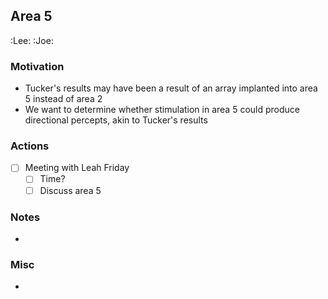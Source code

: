 ## Area 5
:Lee: :Joe:  

### Motivation
- Tucker's results may have been a result of an array implanted into area 5 instead of area 2
- We want to determine whether stimulation in area 5 could produce directional percepts, akin to Tucker's results

### Actions
- [ ] Meeting with Leah Friday
  - [ ] Time?
  - [ ] Discuss area 5

### Notes
- 

### Misc
- 

